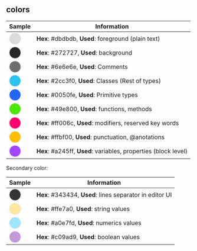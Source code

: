 
## colors

| Sample | Information |
|----|---|
| <span style="background:#dbdbdb;" class="color" >&shy;</span> | **Hex**: #dbdbdb, **Used**: foreground (plain text) |
| <span style="background:#272727;" class="color" >&shy;</span> | **Hex**: #272727, **Used**: background |
| <span style="background:#6e6e6e;" class="color" >&shy;</span> | **Hex**: #6e6e6e, **Used**: Comments |
| <span style="background:#2cc3f0;" class="color" >&shy;</span> | **Hex**: #2cc3f0, **Used**: Classes (Rest of types) |
| <span style="background:#2365f4;" class="color" >&shy;</span> | **Hex**: #0050fe, **Used**: Primitive types |
| <span style="background:#49e800;" class="color" >&shy;</span> | **Hex**: #49e800, **Used**: functions, methods |
| <span style="background:#ff006c;" class="color" >&shy;</span> | **Hex**: #ff006c, **Used**: modifiers, reserved key words|
| <span style="background:#ffbf00;" class="color" >&shy;</span> | **Hex**: #ffbf00, **Used**: punctuation, @anotations |
| <span style="background:#a245ff;" class="color" >&shy;</span> | **Hex**: #a245ff, **Used**: variables, properties (block level) | 

Secondary color: 

| Sample | Information |
|----|---|
| <span style="background:#343434;" class="color" >&shy;</span> | **Hex**: #343434, **Used**: lines separator in editor UI |
| <span style="background:#ffe7a0;" class="color" >&shy;</span> | **Hex**: #ffe7a0, **Used**: string values |
| <span style="background:#a0e7fd;" class="color" >&shy;</span> | **Hex**: #a0e7fd, **Used**: numerics values |
| <span style="background:#c09ad9;" class="color" >&shy;</span> | **Hex**: #c09ad9, **Used**: boolean values |


<style>
    .color{       
        height: 30px;  
        width: 30px;
        display:inline-block; 
        border: 1px solid #e5e5e5;
        border-radius:50%;
    }
</style>
